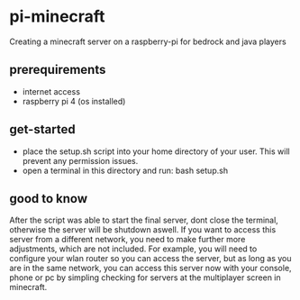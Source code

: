 # pi-minecraft
Creating a minecraft server on a raspberry-pi for bedrock and java players

## prerequirements
- internet access
- raspberry pi 4 (os installed)

## get-started
- place the setup.sh script into your home directory of your user. This will prevent any permission issues.
- open a terminal in this directory and run: bash setup.sh

## good to know
After the script was able to start the final server, dont close the terminal, otherwise the server will be shutdown aswell. If you want to access this server from a different network, you need to make further more adjustments, which are not included. For example, you will need to configure your wlan router so you can access the server, but as long as you are in the same network, you can access this server now with your console, phone or pc by simpling checking for servers at the multiplayer screen in minecraft.
